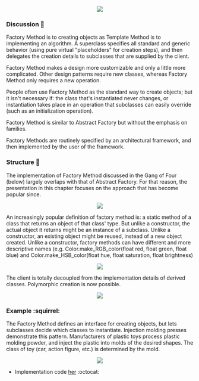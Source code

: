 <p align="center"><img src="https://dilrukperera.files.wordpress.com/2012/08/normalfac.jpg"></p>


### Discussion :open_hands:


Factory Method is to creating objects as Template Method is to implementing an algorithm. A superclass specifies all standard and generic behavior (using pure virtual "placeholders" for creation steps), and then delegates the creation details to subclasses that are supplied by the client.

Factory Method makes a design more customizable and only a little more complicated. Other design patterns require new classes, whereas Factory Method only requires a new operation.

People often use Factory Method as the standard way to create objects; but it isn't necessary if: the class that's instantiated never changes, or instantiation takes place in an operation that subclasses can easily override (such as an initialization operation).

Factory Method is similar to Abstract Factory but without the emphasis on families.

Factory Methods are routinely specified by an architectural framework, and then implemented by the user of the framework.

### Structure :foggy:

The implementation of Factory Method discussed in the Gang of Four (below) largely overlaps with that of Abstract Factory. For that reason, the presentation in this chapter focuses on the approach that has become popular since.
<p align="center"><img src="https://sourcemaking.com/files/v2/content/patterns/Factory_Method.svg"></p>

An increasingly popular definition of factory method is: a static method of a class that returns an object of that class' type. But unlike a constructor, the actual object it returns might be an instance of a subclass. Unlike a constructor, an existing object might be reused, instead of a new object created. Unlike a constructor, factory methods can have different and more descriptive names (e.g. Color.make_RGB_color(float red, float green, float blue) and Color.make_HSB_color(float hue, float saturation, float brightness)

<p align="center"><img src="https://sourcemaking.com/files/v2/content/patterns/Factory_Method_1.svg"></p>


The client is totally decoupled from the implementation details of derived classes. Polymorphic creation is now possible.

<p align="center"><img src="https://sourcemaking.com/files/v2/content/patterns/Factory_Method__.svg"></p>

### Example :squirrel:

The Factory Method defines an interface for creating objects, but lets subclasses decide which classes to instantiate. Injection molding presses demonstrate this pattern. Manufacturers of plastic toys process plastic molding powder, and inject the plastic into molds of the desired shapes. The class of toy (car, action figure, etc.) is determined by the mold.
<p align="center"><img src="https://sourcemaking.com/files/v2/content/patterns/Factory_Method_example1.svg"></p>


* Implementation code <a href="https://github.com/VanHakobyan/DesignPatterns/tree/master/FactoryMethod/FactoryMethod">her</a> :octocat:
